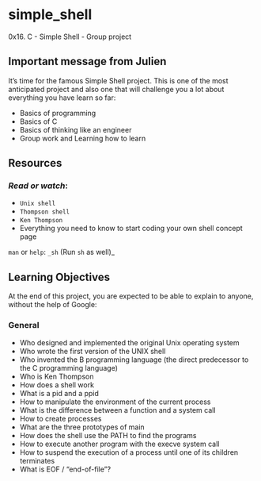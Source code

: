# **simple_shell**
0x16. C - Simple Shell - Group project

## **Important message from Julien**
It’s time for the famous Simple Shell project. This is one of the most anticipated project and also one that will challenge
you a lot about everything you have learn so far:
*  Basics of programming
*  Basics of C
*  Basics of thinking like an engineer
*  Group work and Learning how to learn


## **Resources**
### _Read or watch_:
*  `Unix shell`
*  `Thompson shell`
*  `Ken Thompson`
*  Everything you need to know to start coding your own shell concept page

  `man`  or `help`:
    `_sh` (Run `sh` as well)_


## **Learning Objectives**
At the end of this project, you are expected to be able to explain to anyone, without the help of Google:

###  **General**
*  Who designed and implemented the original Unix operating system
*  Who wrote the first version of the UNIX shell
*  Who invented the B programming language (the direct predecessor to the C programming language)
*  Who is Ken Thompson
*  How does a shell work
*  What is a pid and a ppid
*  How to manipulate the environment of the current process
*  What is the difference between a function and a system call
*  How to create processes
*  What are the three prototypes of main
*  How does the shell use the PATH to find the programs
*  How to execute another program with the execve system call
*  How to suspend the execution of a process until one of its children terminates
*  What is EOF / “end-of-file”?
